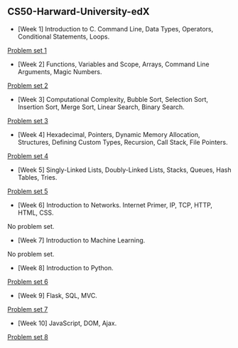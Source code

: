 ## CS50-Harward-University-edX


  * [Week 1] Introduction to C. Command Line, Data Types, Operators, Conditional Statements, Loops. 

[Problem set 1](/pset1) 

  * [Week 2] Functions, Variables and Scope, Arrays, Command Line Arguments, Magic Numbers. 

[Problem set 2](/pset2) 

  * [Week 3] Computational Complexity, Bubble Sort, Selection Sort, Insertion Sort, Merge Sort, Linear Search, Binary Search. 

[Problem set 3](r/pset3) 
  
  * [Week 4] Hexadecimal, Pointers, Dynamic Memory Allocation, Structures, Defining Custom Types, Recursion, Call Stack, File Pointers. 

[Problem set 4](/pset4) 
  
  * [Week 5] Singly-Linked Lists, Doubly-Linked Lists, Stacks, Queues, Hash Tables, Tries. 

[Problem set 5](/pset5) 

  * [Week 6] Introduction to Networks. Internet Primer, IP, TCP, HTTP, HTML, CSS. 

No problem set.
  
  * [Week 7] Introduction to Machine Learning. 

No problem set.

  * [Week 8] Introduction to Python. 

[Problem set 6](/pset6)

  * [Week 9] Flask, SQL, MVC. 

[Problem set 7](/pset7) 
  
  * [Week 10] JavaScript, DOM, Ajax. 

[Problem set 8](/pset8) 
